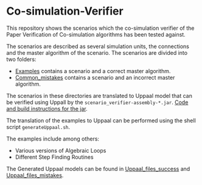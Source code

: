 # Co-simulation-Verifier

This repository shows the scenarios which the co-simulation verifier of the Paper Verification of Co-simulation algorithms has been tested against.

The scenarios are described as several simulation units, the connections and the master algorithm of the scenario. 
The scenarios are divided into two folders:

* [Examples](https://github.com/SimplisticCode/Co-simulation-Verifier/tree/master/examples) contains a scenario and a correct master algorithm.
* [Common_mistakes](https://github.com/SimplisticCode/Co-simulation-Verifier/tree/master/common_mistakes)  contains a scenario and an incorrect master algorithm.

The scenarios in these directories are translated to Uppaal model that can be verified using Uppall by the `scenario_verifier-assembly-*.jar`. [Code and build instructions for the jar](https://github.com/INTO-CPS-Association/Scenario-Verifier).

The translation of the examples to Uppaal can be performed using the shell script `generateUppaal.sh`.

The examples include among others:

* Various versions of Algebraic Loops
* Different Step Finding Routines

The Generated Uppaal models can be found in [Uppaal_files_success](https://github.com/SimplisticCode/Co-simulation-Verifier/tree/master/uppall_files_success) and [Uppaal_files_mistakes](https://github.com/SimplisticCode/Co-simulation-Verifier/tree/master/uppall_files_mistakes).

